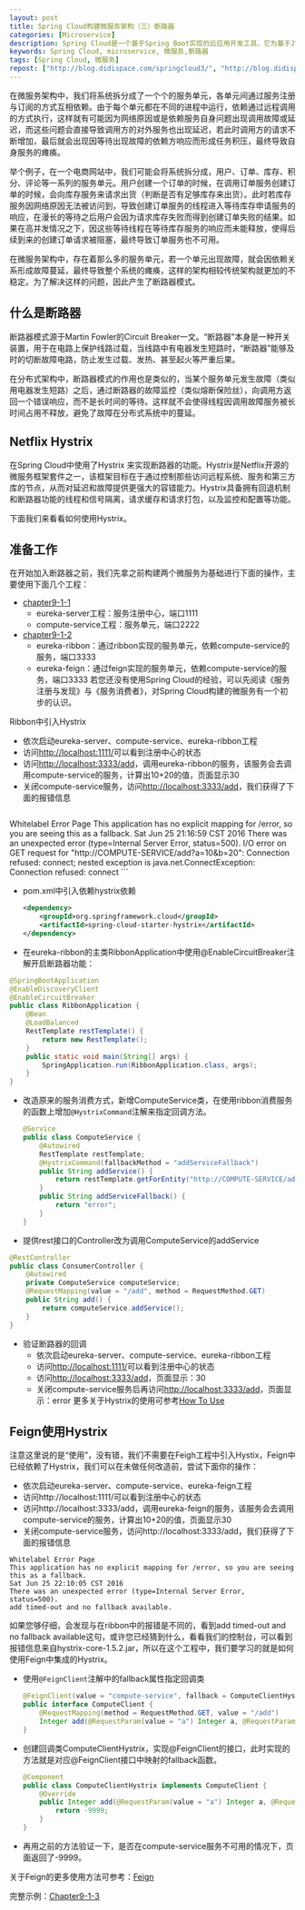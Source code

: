 ```yaml
---
layout: post
title: Spring Cloud构建微服务架构（三）断路器
categories: [Microservice]
description: Spring Cloud是一个基于Spring Boot实现的云应用开发工具，它为基于JVM的云应用开发中的配置管理、服务发现、断路器、智能路由、微代理、控制总线、全局锁、决策竞选、分布式会话和集群状态管理等操作提供了一种简单的开发方式。
keywords: Spring Cloud, microservice, 微服务,断路器
tags: [Spring Cloud, 微服务]
repost: ["http://blog.didispace.com/springcloud3/", "http://blog.didispace.com/springcloud3/"]
---
```


在微服务架构中，我们将系统拆分成了一个个的服务单元，各单元间通过服务注册与订阅的方式互相依赖。由于每个单元都在不同的进程中运行，依赖通过远程调用的方式执行，这样就有可能因为网络原因或是依赖服务自身问题出现调用故障或延迟，而这些问题会直接导致调用方的对外服务也出现延迟，若此时调用方的请求不断增加，最后就会出现因等待出现故障的依赖方响应而形成任务积压，最终导致自身服务的瘫痪。

举个例子，在一个电商网站中，我们可能会将系统拆分成，用户、订单、库存、积分、评论等一系列的服务单元。用户创建一个订单的时候，在调用订单服务创建订单的时候，会向库存服务来请求出货（判断是否有足够库存来出货）。此时若库存服务因网络原因无法被访问到，导致创建订单服务的线程进入等待库存申请服务的响应，在漫长的等待之后用户会因为请求库存失败而得到创建订单失败的结果。如果在高并发情况之下，因这些等待线程在等待库存服务的响应而未能释放，使得后续到来的创建订单请求被阻塞，最终导致订单服务也不可用。

在微服务架构中，存在着那么多的服务单元，若一个单元出现故障，就会因依赖关系形成故障蔓延，最终导致整个系统的瘫痪，这样的架构相较传统架构就更加的不稳定。为了解决这样的问题，因此产生了断路器模式。


## 什么是断路器

断路器模式源于Martin Fowler的Circuit Breaker一文。“断路器”本身是一种开关装置，用于在电路上保护线路过载，当线路中有电器发生短路时，“断路器”能够及时的切断故障电路，防止发生过载、发热、甚至起火等严重后果。

在分布式架构中，断路器模式的作用也是类似的，当某个服务单元发生故障（类似用电器发生短路）之后，通过断路器的故障监控（类似熔断保险丝），向调用方返回一个错误响应，而不是长时间的等待。这样就不会使得线程因调用故障服务被长时间占用不释放，避免了故障在分布式系统中的蔓延。

## Netflix Hystrix

在Spring Cloud中使用了Hystrix 来实现断路器的功能。Hystrix是Netflix开源的微服务框架套件之一，该框架目标在于通过控制那些访问远程系统、服务和第三方库的节点，从而对延迟和故障提供更强大的容错能力。Hystrix具备拥有回退机制和断路器功能的线程和信号隔离，请求缓存和请求打包，以及监控和配置等功能。

下面我们来看看如何使用Hystrix。

## 准备工作

在开始加入断路器之前，我们先拿之前构建两个微服务为基础进行下面的操作，主要使用下面几个工程：

* [chapter9-1-1][href2]
    * eureka-server工程：服务注册中心，端口1111
    * compute-service工程：服务单元，端口2222
* [chapter9-1-2][href3]
    * eureka-ribbon：通过ribbon实现的服务单元，依赖compute-service的服务，端口3333
    * eureka-feign：通过feign实现的服务单元，依赖compute-service的服务，端口3333
若您还没有使用Spring Cloud的经验，可以先阅读《服务注册与发现》与《服务消费者》，对Spring Cloud构建的微服务有一个初步的认识。

Ribbon中引入Hystrix

* 依次启动eureka-server、compute-service、eureka-ribbon工程
* 访问[http://localhost:1111/]()可以看到注册中心的状态
* 访问[http://localhost:3333/add]()，调用eureka-ribbon的服务，该服务会去调用compute-service的服务，计算出10+20的值，页面显示30
* 关闭compute-service服务，访问[http://localhost:3333/add]()，我们获得了下面的报错信息
    ```
Whitelabel Error Page
This application has no explicit mapping for /error, so you are seeing this as a fallback.
Sat Jun 25 21:16:59 CST 2016
There was an unexpected error (type=Internal Server Error, status=500).
I/O error on GET request for "http://COMPUTE-SERVICE/add?a=10&b=20": Connection refused: connect; nested exception is java.net.ConnectException: Connection refused: connect
    ```
* pom.xml中引入依赖hystrix依赖

    ```xml
    <dependency>
        <groupId>org.springframework.cloud</groupId>
        <artifactId>spring-cloud-starter-hystrix</artifactId>
    </dependency>
    ```
* 在eureka-ribbon的主类RibbonApplication中使用@EnableCircuitBreaker注解开启断路器功能：
```java
@SpringBootApplication
@EnableDiscoveryClient
@EnableCircuitBreaker
public class RibbonApplication {
	@Bean
	@LoadBalanced
	RestTemplate restTemplate() {
		return new RestTemplate();
	}
	public static void main(String[] args) {
		SpringApplication.run(RibbonApplication.class, args);
	}
}
```

* 改造原来的服务消费方式，新增ComputeService类，在使用ribbon消费服务的函数上增加```@HystrixCommand```注解来指定回调方法。

    ```java
    @Service
    public class ComputeService {
        @Autowired
        RestTemplate restTemplate;
        @HystrixCommand(fallbackMethod = "addServiceFallback")
        public String addService() {
            return restTemplate.getForEntity("http://COMPUTE-SERVICE/add?a=10&b=20", String.class).getBody();
        }
        public String addServiceFallback() {
            return "error";
        }
    }
    ```
* 提供rest接口的Controller改为调用ComputeService的addService
```java
@RestController
public class ConsumerController {
    @Autowired
    private ComputeService computeService;
    @RequestMapping(value = "/add", method = RequestMethod.GET)
    public String add() {
        return computeService.addService();
    }
}
```
* 验证断路器的回调
    * 依次启动eureka-server、compute-service、eureka-ribbon工程
    * 访问[http://localhost:1111/]()可以看到注册中心的状态
    * 访问[http://localhost:3333/add]()，页面显示：30
    * 关闭compute-service服务后再访问[http://localhost:3333/add]()，页面显示：error
更多关于Hystrix的使用可参考[How To Use][href1]

## Feign使用Hystrix

注意这里说的是“使用”，没有错，我们不需要在Feigh工程中引入Hystix，Feign中已经依赖了Hystrix，我们可以在未做任何改造前，尝试下面你的操作：

* 依次启动eureka-server、compute-service、eureka-feign工程
* 访问http://localhost:1111/可以看到注册中心的状态
* 访问http://localhost:3333/add，调用eureka-feign的服务，该服务会去调用compute-service的服务，计算出10+20的值，页面显示30
* 关闭compute-service服务，访问http://localhost:3333/add，我们获得了下面的报错信息
```
Whitelabel Error Page
This application has no explicit mapping for /error, so you are seeing this as a fallback.
Sat Jun 25 22:10:05 CST 2016
There was an unexpected error (type=Internal Server Error, status=500).
add timed-out and no fallback available.
```
如果您够仔细，会发现与在ribbon中的报错是不同的，看到add timed-out and no fallback available这句，或许您已经猜到什么，看看我们的控制台，可以看到报错信息来自hystrix-core-1.5.2.jar，所以在这个工程中，我们要学习的就是如何使用Feign中集成的Hystrix。

* 使用```@FeignClient```注解中的fallback属性指定回调类
    ```java
    @FeignClient(value = "compute-service", fallback = ComputeClientHystrix.class)
    public interface ComputeClient {
        @RequestMapping(method = RequestMethod.GET, value = "/add")
        Integer add(@RequestParam(value = "a") Integer a, @RequestParam(value = "b") Integer b);
    }
    ```
* 创建回调类ComputeClientHystrix，实现@FeignClient的接口，此时实现的方法就是对应@FeignClient接口中映射的fallback函数。
    ```java
    @Component
    public class ComputeClientHystrix implements ComputeClient {
        @Override
        public Integer add(@RequestParam(value = "a") Integer a, @RequestParam(value = "b") Integer b) {
            return -9999;
        }
    }
    ```
* 再用之前的方法验证一下，是否在compute-service服务不可用的情况下，页面返回了-9999。

关于Feign的更多使用方法可参考：[Feign][href4]

完整示例：[Chapter9-1-3][href5]

[href1]: https://github.com/Netflix/Hystrix/wiki/How-To-Use
[href2]: http://git.oschina.net/didispace/SpringBoot-Learning/tree/master/Chapter9-1-1
[href3]: http://git.oschina.net/didispace/SpringBoot-Learning/tree/master/Chapter9-1-2
[href4]: https://github.com/Netflix/feign
[href5]: http://git.oschina.net/didispace/SpringBoot-Learning/tree/master/Chapter9-1-3